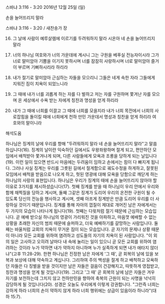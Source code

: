 스바냐 3:116 - 3:20 
2016년 12월 25일 (일)

손을 늘어뜨리지 말라



스바냐 3:116 - 3:20 / 새찬송가  장


16. 그 날에 사람이 예루살렘에 이르기를 두려워하지 말라 시온아 네 손을 늘어뜨리지 말라 

17. 너의 하나님 여호와가 너의 가운데에 계시니 그는 구원을 베푸실 전능자이시라 그가 너로 말미암아 기쁨을 이기지 못하시며 너를 잠잠히 사랑하시며 너로 말미암아 즐거이 부르며 기뻐하시리라 하리라 

18. 내가 절기로 말미암아 근심하는 자들을 모으리니 그들은 네게 속한 자라 그들에게 지워진 짐이 치욕이 되었느니라 

19. 그 때에 내가 너를 괴롭게 하는 자를 다 벌하고 저는 자를 구원하며 쫓겨난 자를 모으며 온 세상에서 수욕 받는 자에게 칭찬과 명성을 얻게 하리라 

20. 내가 그 때에 너희를 이끌고 그 때에 너희를 모을지라 내가 너희 목전에서 너희의 사로잡힘을 돌이킬 때에 너희에게 천하 만민 가운데서 명성과 칭찬을 얻게 하리라 여호와의 말이니라

해석도움





하나님은 징계의 날에 우리를 향해 "두려워하지 말라 네 손을 늘어뜨리지 말라"고 말씀하십니다(16). 징계의 날이란 익숙하던 길에서도 우왕좌왕하며 절게 되고, 편안하던 모임에서 배척받아 쫓겨나게 되며, 다른 사람들에게 모욕과 조롱을 당하게 되는 날입니다(19). 이런 일이 있으면 반드시 마음에는 두려움이 임하고 손에서는 힘이 다 빠지게 됩니다. 그러나 사실 징계는 우리를 그릇된 길에서 절게함으로 궤도수정을 하게하고, 잘못된 모임에서 배척을 받음으로 나오게 하고, 헛된 영광에 대해 모욕을 당함으로 깨닫게 하는 하나님의 사랑의 표현입니다.
하나님은 우리가 징계의 때에 손을 늘어뜨리지 않아야 할 이유로 3가지를 제시하셨습니다(17). 첫째 징계를 받을 때 하나님이 우리 안에서 우리와 함께 채찍질을 당하고 계시며, 둘째 그같은 징계가 도리어 우리의 온전한 구원이 될 수 있도록 당신의 전능을 행사하고 계시며, 셋째 아프게 징계받은 만큼 도리어 우리를 더 사랑하실 것이기 때문입니다.
징계를 통해 자아의 껍질이 제대로 개어진 남은 자에게서는 두 가지의 모습이 나타나게 됩니다(19). 첫째는 다윗처럼 절기 때문에 근심하는 모습입니다. 곧 예배 받으실 하나님의 영광이 가리워진 것을 아파하고, 마음껏 예배할 수 없는 상황을 초래한 자신의 범죄 때문에 슬퍼하고, 더욱 예배하기를 갈망하는 사람입니다. 둘째는 바울처럼 교회의 치욕이 무거운 짐이 되는 모습입니다. 곧 자기의 문제나 상황 때문이 아니라 모든 교회를 위하여 염려하고 성도들의 자기의 치욕이 된 사람입니다.
"이 외의 일은 고사하고 오히려 날마다 내 속에 눌리는 일이 있으니 곧 모든 교회를 위하여 염려하는 것이라 누가 약하면 내가 약하지 아니하며 누가 실족하게 되면 내가 애타지 않더냐"(고후 11:28-29).
한편 하나님은 진정한 남은 자에게 '그 때', 곧 회복의 날에 있을 보복과 보상에 대해 약속하고 계십니다. 그리하여 주의 백성을 절게 하고 배척하고 모욕하던 자들은 다 징벌을 받을 것이지만 남은 자들은 걸음이 건강해지고, 따뜻하게 영접받고, 칭찬과 명성을 얻게 될 것입니다(19).
그리고 '그 때' 곧 회복의 날에 남은 자들은 겨우 자기를 보전하는데 그치지 않고 천하만민을 향하여 축복의 근원이 되는 사명을 넉넉히 감당하게 될 것입니다(20).
성경은 오늘도 우리에게 이렇게 강권합니다.
"그런즉 너희는 강하게 하라 너희의 손이 약하지 않게 하라 너희 행위에는 상급이 있음이라 하니라"(대하 15:7).